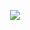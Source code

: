 <p align="center">
  <img src="https://github.com/VictorFrancheto/building-youtube-transcript-agent/building-youtube-transcript-agent//blob/main/image.jpg" >
</p>
